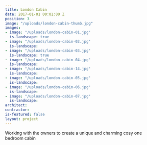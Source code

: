 ```yaml
---
title: London Cabin
date: 2017-01-01 00:01:00 Z
position: 3
image: "/uploads/london-cabin-thumb.jpg"
images:
- image: "/uploads/london-cabin-01.jpg"
  is-landscape: true
- image: "/uploads/london-cabin-02.jpg"
  is-landscape: 
- image: "/uploads/london-cabin-03.jpg"
  is-landscape: true
- image: "/uploads/london-cabin-04.jpg"
  is-landscape: 
- image: "/uploads/london-cabin-14.jpg"
  is-landscape: 
- image: "/uploads/london-cabin-05.jpg"
  is-landscape: 
- image: "/uploads/london-cabin-06.jpg"
  is-landscape: 
- image: "/uploads/london-cabin-07.jpg"
  is-landscape: 
architect: 
contractor: 
is-featured: false
layout: project
---
```


Working with the owners to create a unique and charming cosy  one bedroom cabin